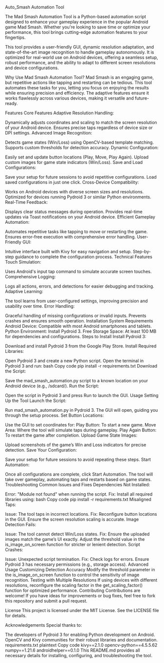 Auto_Smash Automation Tool

The Mad Smash Automation Tool is a Python-based automation script designed to enhance your gameplay experience in the popular Android game Mad Smash. Whether you're looking to save time or optimize your performance, this tool brings cutting-edge automation features to your fingertips.

This tool provides a user-friendly GUI, dynamic resolution adaptation, and state-of-the-art image recognition to handle gameplay autonomously. It is optimized for real-world use on Android devices, offering a seamless setup, robust performance, and the ability to adapt to different screen resolutions and device configurations.

Why Use Mad Smash Automation Tool?
Mad Smash is an engaging game, but repetitive actions like tapping and restarting can be tedious. This tool automates these tasks for you, letting you focus on enjoying the results while ensuring precision and efficiency. The adaptive features ensure it works flawlessly across various devices, making it versatile and future-ready.

Features
Core Features
Adaptive Resolution Handling:

Dynamically adjusts coordinates and scaling to match the screen resolution of your Android device.
Ensures precise taps regardless of device size or DPI settings.
Advanced Image Recognition:

Detects game states (Win/Loss) using OpenCV-based template matching.
Supports custom thresholds for detection accuracy.
Dynamic Configuration:

Easily set and update button locations (Play, Move, Play Again).
Upload custom images for game state indicators (Win/Loss).
Save and Load Configurations:

Save your setup for future sessions to avoid repetitive configurations.
Load saved configurations in just one click.
Cross-Device Compatibility:

Works on Android devices with diverse screen sizes and resolutions.
Optimized for devices running Pydroid 3 or similar Python environments.
Real-Time Feedback:

Displays clear status messages during operation.
Provides real-time updates via Toast notifications on your Android device.
Efficient Gameplay Automation:

Automates repetitive tasks like tapping to move or restarting the game.
Ensures error-free execution with comprehensive error handling.
User-Friendly GUI:

Intuitive interface built with Kivy for easy navigation and setup.
Step-by-step guidance to complete the configuration process.
Technical Features
Touch Simulation:

Uses Android's input tap command to simulate accurate screen touches.
Comprehensive Logging:

Logs all actions, errors, and detections for easier debugging and tracking.
Adaptive Learning:

The tool learns from user-configured settings, improving precision and usability over time.
Error Handling:

Graceful handling of missing configurations or invalid inputs.
Prevents crashes and ensures smooth operation.
Installation
System Requirements
Android Device: Compatible with most Android smartphones and tablets.
Python Environment: Install Pydroid 3.
Free Storage Space: At least 100 MB for dependencies and configurations.
Steps to Install
Install Pydroid 3:

Download and install Pydroid 3 from the Google Play Store.
Install Required Libraries:

Open Pydroid 3 and create a new Python script.
Open the terminal in Pydroid 3 and run:
bash
Copy code
pip install -r requirements.txt
Download the Script:

Save the mad_smash_automation.py script to a known location on your Android device (e.g., /sdcard/).
Run the Script:

Open the script in Pydroid 3 and press Run to launch the GUI.
Usage
Setting Up the Tool
Launch the Script:

Run mad_smash_automation.py in Pydroid 3.
The GUI will open, guiding you through the setup process.
Set Button Locations:

Use the GUI to set coordinates for:
Play Button: To start a new game.
Move Area: Where the tool will simulate taps during gameplay.
Play Again Button: To restart the game after completion.
Upload Game State Images:

Upload screenshots of the game’s Win and Loss indicators for precise detection.
Save Your Configuration:

Save your setup for future sessions to avoid repeating these steps.
Start Automation:

Once all configurations are complete, click Start Automation.
The tool will take over gameplay, automating taps and restarts based on game states.
Troubleshooting
Common Issues and Fixes
Dependencies Not Installed:

Error: "Module not found" when running the script.
Fix: Install all required libraries using:
bash
Copy code
pip install -r requirements.txt
Misaligned Taps:

Issue: The tool taps in incorrect locations.
Fix:
Reconfigure button locations in the GUI.
Ensure the screen resolution scaling is accurate.
Image Detection Fails:

Issue: The tool cannot detect Win/Loss states.
Fix:
Ensure the uploaded images match the game’s UI exactly.
Adjust the threshold value in the is_image_on_screen function for stricter or lenient detection.
Script Crashes:

Issue: Unexpected script termination.
Fix:
Check logs for errors.
Ensure Pydroid 3 has necessary permissions (e.g., storage access).
Advanced Usage
Customizing Detection Accuracy
Modify the threshold parameter in the is_image_on_screen function to control the sensitivity of image recognition.
Testing with Multiple Resolutions
If using devices with different resolutions, reconfigure the scaling factor in the get_scaling_factor() function for optimized performance.
Contributing
Contributions are welcome! If you have ideas for improvements or bug fixes, feel free to fork this repository and submit a pull request.

License
This project is licensed under the MIT License. See the LICENSE file for details.

Acknowledgements
Special thanks to:

The developers of Pydroid 3 for enabling Python development on Android.
OpenCV and Kivy communities for their robust libraries and documentation.
requirements.txt
plaintext
Copy code
kivy==2.1.0
opencv-python==4.5.5.62
numpy==1.21.6
androidhelper==0.1.0
This README.md provides all necessary details for installing, configuring, and troubleshooting the tool.









